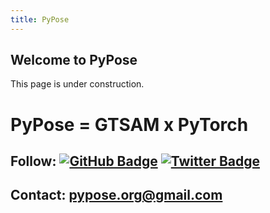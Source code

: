 ```yaml
---
title: PyPose
---
```

<!-- Global site tag (gtag.js) - Google Analytics -->
<script async src="https://www.googletagmanager.com/gtag/js?id=G-G6ST8LE9P6"></script>
<script>
  window.dataLayer = window.dataLayer || [];
  function gtag(){dataLayer.push(arguments);}
  gtag('js', new Date());

  gtag('config', 'G-G6ST8LE9P6');
</script>

## Welcome to PyPose

This page is under construction.

# PyPose = GTSAM x PyTorch

## Follow: [![GitHub Badge](https://img.shields.io/badge/-GitHub-1ca0f1?style=flat&logo=github&logoColor=white&link=https://github.com/pypose)](https://github.com/pypose) [![Twitter Badge](https://img.shields.io/badge/-Twitter-1ca0f1?style=flat&logo=twitter&logoColor=white&link=https://twitter.com/DrChenWang)](https://twitter.com/pypose_org)

## Contact: pypose.org@gmail.com
